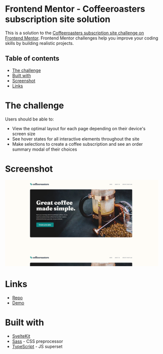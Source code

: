# Frontend Mentor - Coffeeroasters subscription site solution

This is a solution to the [Coffeeroasters subscription site challenge on Frontend Mentor](https://www.frontendmentor.io/challenges/coffeeroasters-subscription-site-5Fc26HVY6). Frontend Mentor challenges help you improve your coding skills by building realistic projects.

## Table of contents

- [The challenge](#the-challenge)
- [Built with](#built-with)
- [Screenshot](#screenshot)
- [Links](#links)

# The challenge

Users should be able to:

- View the optimal layout for each page depending on their device's screen size
- See hover states for all interactive elements throughout the site
- Make selections to create a coffee subscription and see an order summary modal of their choices

# Screenshot

![Desktop Screenshot](./static/screenshot.png)

# Links

- [Repo](https://github.com/ursasimenc/svelte-coffeeroasters)
- [Demo](https://us-coffeeroasters.netlify.app)

# Built with

- [SvelteKit](https://kit.svelte.dev/)
- [Sass](https://sass-lang.com/) - CSS preprocessor
- [TypeScript](https://www.typescriptlang.org/) - JS superset
